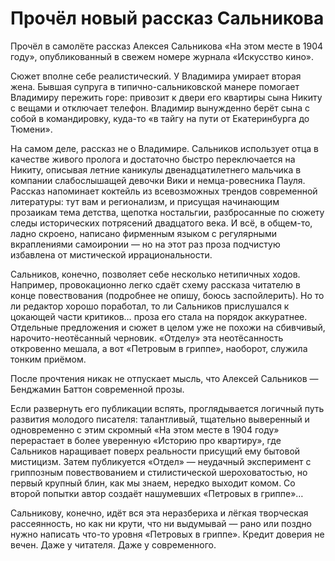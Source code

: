 
# Прочёл новый рассказ Сальникова

​​Прочёл в самолёте рассказ Алексея Сальникова «На этом месте в 1904 году», опубликованный в свежем номере журнала «Искусство кино».

Сюжет вполне себе реалистический. У Владимира умирает вторая жена. Бывшая супруга в типично-сальниковской манере помогает Владимиру пережить горе: привозит к двери его квартиры сына Никиту с вещами и отключает телефон. Владимир вынужденно берёт сына с собой в командировку, куда-то «в тайгу на пути от Екатеринбурга до Тюмени».

На самом деле, рассказ не о Владимире. Сальников использует отца в качестве живого пролога и достаточно быстро переключается на Никиту, описывая летние каникулы двенадцатилетнего мальчика в компании слабослышащей девочки Вики и немца-ровесника Пауля. Рассказ напоминает коктейль из всевозможных трендов современной литературы: тут вам и регионализм, и присущая начинающим прозаикам тема детства, щепотка ностальгии, разбросанные по сюжету следы исторических потрясений двадцатого века. И всё, в общем-то, ладно скроено, написано фирменным языком с регулярными вкраплениями самоиронии — но на этот раз проза подчистую избавлена от мистической иррациональности. 

Сальников, конечно, позволяет себе несколько нетипичных ходов. Например, провокационно легко сдаёт схему рассказа читателю в конце повествования (подробнее не опишу, боюсь заспойлерить). Но то ли редактор хорошо поработал, то ли Сальников прислушался к цокающей части критиков… проза его стала на порядок аккуратнее. Отдельные предложения и сюжет в целом уже не похожи на сбивчивый, нарочито-неотёсанный черновик. «Отделу» эта неотёсанность откровенно мешала, а вот «Петровым в гриппе», наоборот, служила тонким приёмом.

После прочтения никак не отпускает мысль, что Алексей Сальников — Бенджамин Баттон современной прозы. 

Если развернуть его публикации вспять, проглядывается логичный путь развития молодого писателя: талантливый, тщательно выверенный и одновременно с этим скромный «На этом месте в 1904 году» перерастает в более уверенную «Историю про квартиру», где Сальников наращивает поверх реальности присущий ему бытовой мистицизм. Затем публикуется «Отдел» — неудачный эксперимент c гриппозным повествованием и стилистической шероховатостью, но первый крупный блин, как мы знаем, нередко выходит комом. Со второй попытки автор создаёт нашумевших «Петровых в гриппе»…

Сальникову, конечно, идёт вся эта неразбериха и лёгкая творческая рассеянность, но как ни крути, что ни выдумывай — рано или поздно нужно написать что-то уровня «Петровых в гриппе». Кредит доверия не вечен. Даже у читателя. Даже у современного.
